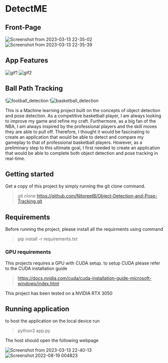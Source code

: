 # DetectME

## Front-Page

![Screenshot from 2023-03-13 22-35-02](https://user-images.githubusercontent.com/65519637/224878267-71701f0f-74cf-469f-a381-ee3468b22476.png)
![Screenshot from 2023-03-13 22-35-39](https://user-images.githubusercontent.com/65519637/224878277-851cbde0-0c63-450d-b12e-1a38766aef15.png)

## App Features

![gif1](https://user-images.githubusercontent.com/65519637/183447585-91dc28d1-0ab0-4f5b-96a4-c3c44b424905.gif)
![gif2](https://user-images.githubusercontent.com/65519637/183451460-1ccea3e2-9b78-4db7-9cf9-ec1479d6a50e.gif)

## Ball Path Tracking
!![football_detection](https://user-images.githubusercontent.com/65519637/224874164-953d9448-9c9a-4bf0-a5c5-4aba0b314993.gif)
!![basketball_detection](https://user-images.githubusercontent.com/65519637/224876261-795e9efd-3936-4e75-955a-5d2d0d08e98e.gif)


This is a Machine learning project built on the concepts of object detection and pose detection. As a competitive basketball player, I am always looking to improve my game and refine my craft. Furthermore, as a big fan of the NBA, I am always inspired by the professional players and the skill moves they are able to pull off. Therefore, I thought it would be fascinating to create an application that would be able to detect and compare my gameplay to that of professional basketball players. However, as a preliminary step to this ultimate goal, I first needed to create an application that would be able to complete both object detection and pose tracking in real-time.

## Getting started
Get a copy of this project by simply running the git clone command.
> git clone https://github.com/NitpreetB/Object-Detection-and-Pose-Tracking.git

## Requirements

Before running the project, please install all the requirments using command 
> pip install -r requirements.txt

### GPU requirements 
This projects requires a GPU with CUDA setup. to setup CUDA please refer to the CUDA installation guide
>https://docs.nvidia.com/cuda/cuda-installation-guide-microsoft-windows/index.html

This project has been tested on a NVIDIA RTX 3050 

## Running application

to host the application on the local device run 
>python3 app.py

The host should open the following webpage

![Screenshot from 2023-03-13 22-40-13](https://user-images.githubusercontent.com/65519637/224878929-1cfe8c71-e432-4a5a-9cc5-b6ee46efdabf.png)
![Screenshot 2022-08-19 004823](https://user-images.githubusercontent.com/65519637/189798950-ea717d35-3571-4352-a6a3-d84885b83a46.jpg)



